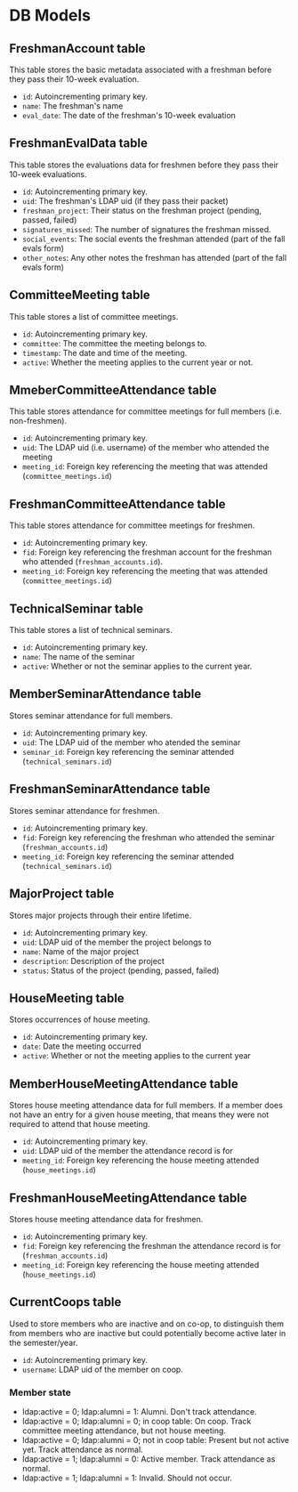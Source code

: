 # DB Models #

## FreshmanAccount table ##
This table stores the basic metadata associated with a freshman before they pass
their 10-week evaluation.
* `id`: Autoincrementing primary key.
* `name`: The freshman's name
* `eval_date`: The date of the freshman's 10-week evaluation

## FreshmanEvalData table ##
This table stores the evaluations data for freshmen before they pass their
10-week evaluations.
* `id`: Autoincrementing primary key.
* `uid`: The freshman's LDAP uid (if they pass their packet)
* `freshman_project`: Their status on the freshman project (pending, passed,
  failed)
* `signatures_missed`: The number of signatures the freshman missed.
* `social_events`: The social events the freshman attended (part of the fall
  evals form)
* `other_notes`: Any other notes the freshman has attended (part of the fall
  evals form)

## CommitteeMeeting table ##
This table stores a list of committee meetings.
* `id`: Autoincrementing primary key.
* `committee`: The committee the meeting belongs to.
* `timestamp`: The date and time of the meeting.
* `active`: Whether the meeting applies to the current year or not.

## MmeberCommitteeAttendance table ##
This table stores attendance for committee meetings for full members (i.e.
non-freshmen).
* `id`: Autoincrementing primary key.
* `uid`: The LDAP uid (i.e. username) of the member who attended the meeting
* `meeting_id`: Foreign key referencing the meeting that was attended
  (`committee_meetings.id`)

## FreshmanCommitteeAttendance table ##
This table stores attendance for committee meetings for freshmen.
* `id`: Autoincrementing primary key.
* `fid`: Foreign key referencing the freshman account for the freshman who
  attended (`freshman_accounts.id`).
* `meeting_id`: Foreign key referencing the meeting that was attended
  (`committee_meetings.id`)

## TechnicalSeminar table ##
This table stores a list of technical seminars.
* `id`: Autoincrementing primary key.
* `name`: The name of the seminar
* `active`: Whether or not the seminar applies to the current year.

## MemberSeminarAttendance table ##
Stores seminar attendance for full members.
* `id`: Autoincrementing primary key.
* `uid`: The LDAP uid of the member who atended the seminar
* `seminar_id`: Foreign key referencing the seminar attended
  (`technical_seminars.id`)

## FreshmanSeminarAttendance table ##
Stores seminar attendance for freshmen.
* `id`: Autoincrementing primary key.
* `fid`: Foreign key referencing the freshman who attended the seminar
  (`freshman_accounts.id`)
* `meeting_id`: Foreign key referencing the seminar attended
  (`technical_seminars.id`)

## MajorProject table ##
Stores major projects through their entire lifetime.
* `id`: Autoincrementing primary key.
* `uid`: LDAP uid of the member the project belongs to
* `name`: Name of the major project
* `description`: Description of the project
* `status`: Status of the project (pending, passed, failed)

## HouseMeeting table ##
Stores occurrences of house meeting.
* `id`: Autoincrementing primary key.
* `date`: Date the meeting occurred
* `active`: Whether or not the meeting applies to the current year

## MemberHouseMeetingAttendance table ##
Stores house meeting attendance data for full members. If a member does not have
an entry for a given house meeting, that means they were not required to attend
that house meeting.
* `id`: Autoincrementing primary key.
* `uid`: LDAP uid of the member the attendance record is for
* `meeting_id`: Foreign key referencing the house meeting attended
  (`house_meetings.id`)

## FreshmanHouseMeetingAttendance table ##
Stores house meeting attendance data for freshmen.
* `id`: Autoincrementing primary key.
* `fid`: Foreign key referencing the freshman the attendance record is for
  (`freshman_accounts.id`)
* `meeting_id`: Foreign key referencing the house meeting attended
  (`house_meetings.id`)

## CurrentCoops table ##
Used to store members who are inactive and on co-op, to distinguish them from
members who are inactive but could potentially become active later in the
semester/year.
* `id`: Autoincrementing primary key.
* `username`: LDAP uid of the member on coop.

### Member state ###
* ldap:active = 0; ldap:alumni = 1: Alumni. Don't track attendance.
* ldap:active = 0; ldap:alumni = 0; in coop table: On coop. Track committee
  meeting attendance, but not house meeting.
* ldap:active = 0; ldap:alumni = 0; not in coop table: Present but not active
  yet. Track attendance as normal.
* ldap:active = 1; ldap:alumni = 0: Active member. Track attendance as normal.
* ldap:active = 1; ldap:alumni = 1: Invalid. Should not occur.
